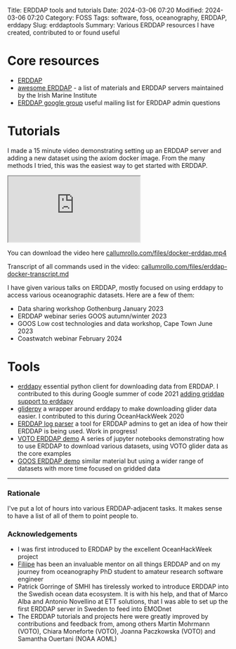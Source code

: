 Title: ERDDAP tools and tutorials
Date: 2024-03-06 07:20
Modified: 2024-03-06 07:20
Category: FOSS
Tags: software, foss, oceanography, ERDDAP, erddapy
Slug: erddaptools
Summary: Various ERDDAP resources I have created, contributed to or found useful

# Core resources

- [ERDDAP](https://erddap.github.io/)
- [awesome ERDDAP](https://github.com/IrishMarineInstitute/awesome-erddap) - a list of materials and ERDDAP servers maintained by the Irish Marine Institute 
- [ERDDAP google group](https://groups.google.com/g/erddap) useful mailing list for ERDDAP admin questions
# Tutorials

I made a 15 minute video demonstrating setting up an ERDDAP server and adding a new dataset using the axiom docker image. From the many methods I tried, this was the easiest way to get started with ERDDAP.


<iframe src="https://callumrollo.com/files/docker-erddap.mp4" title="Video demo of setting up an ERDDAP server"></iframe>

You can download the video here [callumrollo.com/files/docker-erddap.mp4](https://callumrollo.com/files/docker-erddap.mp4)

Transcript of all commands used in the video:  [callumrollo.com/files/erddap-docker-transcript.md](https://callumrollo.com/files/erddap-docker-transcript.md)

I have given various talks on ERDDAP,  mostly focused on using erddapy to access various oceanographic datasets. Here are a few of them:
- Data sharing workshop Gothenburg January 2023
- ERDDAP webinar series GOOS autumn/winter 2023
- GOOS Low cost technologies and data workshop, Cape Town June 2023
- Coastwatch webinar February 2024

# Tools

- [erddapy](https://github.com/ioos/erddapy) essential python client for downloading data from ERDDAP. I contributed to this during Google summer of code 2021 [adding griddap support to erddapy](griddap)
- [gliderpy](https://github.com/ioos/gliderpy) a wrapper around erddapy to make downloading glider data easier. I contributed to this during OceanHackWeek 2020
- [ERDDAP log parser](https://github.com/callumrollo/website-log-parse) a tool for ERDDAP admins to get an idea of how their ERDDAP is being used. Work in progress!
- [VOTO ERDDAP demo](https://github.com/voto-ocean-knowledge/erddap_demo) A series of jupyter notebooks demonstrating how to use ERDDAP to download various datasets, using VOTO glider data as the core examples
- [GOOS ERDDAP demo](https://github.com/voto-ocean-knowledge/goos-erddap-demo) similar material but using a wider range of datasets with more time focused on gridded data

---------------------------------------------------

### Rationale

I've put a lot of hours into various ERDDAP-adjacent tasks. It makes sense to have a list of all of them to point people to.

### Acknowledgements

- I was first introduced to ERDDAP by the excellent OceanHackWeek project
- [Filiipe](https://github.com/ocefpaf) has been an invaluable mentor on all things ERDDAP and on my journey from oceanography PhD student to amateur research software engineer
- Patrick Gorringe of SMHI has tirelessly worked to introduce ERDDAP into the Swedish ocean data ecosystem. It is with his help, and that of Marco Alba and Antonio Novellino at ETT solutions, that I was able to set up the first ERDDAP server in Sweden to feed into EMODnet
- The ERDDAP tutorials and projects here were greatly improved by contributions and feedback from, among others Martin Mohrmann (VOTO), Chiara Moneforte (VOTO), Joanna Paczkowska (VOTO) and Samantha Ouertani (NOAA AOML)
